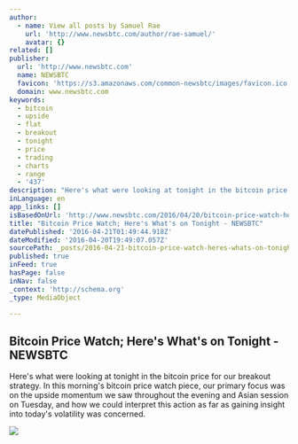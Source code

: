 ```yaml
---
author:
  - name: View all posts by Samuel Rae
    url: 'http://www.newsbtc.com/author/rae-samuel/'
    avatar: {}
related: []
publisher:
  url: 'http://www.newsbtc.com'
  name: NEWSBTC
  favicon: 'https://s3.amazonaws.com/common-newsbtc/images/favicon.ico'
  domain: www.newsbtc.com
keywords:
  - bitcoin
  - upside
  - flat
  - breakout
  - tonight
  - price
  - trading
  - charts
  - range
  - '437'
description: "Here's what were looking at tonight in the bitcoin price for our breakout strategy. In this morning's bitcoin price watch piece, our primary focus was on the upside momentum we saw throughout the evening and Asian session on Tuesday, and how we could interpret this action as far as gaining insight into today's volatility was concerned."
inLanguage: en
app_links: []
isBasedOnUrl: 'http://www.newsbtc.com/2016/04/20/bitcoin-price-watch-heres-whats-tonight-2-2/'
title: "Bitcoin Price Watch; Here's What's on Tonight - NEWSBTC"
datePublished: '2016-04-21T01:49:44.918Z'
dateModified: '2016-04-20T19:49:07.057Z'
sourcePath: _posts/2016-04-21-bitcoin-price-watch-heres-whats-on-tonight-newsbtc.md
published: true
inFeed: true
hasPage: false
inNav: false
_context: 'http://schema.org'
_type: MediaObject

---
```

<article style=""><h1>Bitcoin Price Watch; Here's What's on Tonight - NEWSBTC</h1><p>Here's what were looking at tonight in the bitcoin price for our breakout strategy. In this morning's bitcoin price watch piece, our primary focus was on the upside momentum we saw throughout the evening and Asian session on Tuesday, and how we could interpret this action as far as gaining insight into today's volatility was concerned.</p><img src="http://s3.amazonaws.com/main-newsbtc-images/2016/04/20153041/Screen-Shot-2016-04-20-at-16.27.57.png" /></article>